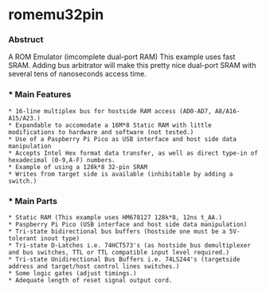 # romemu32pin
### Abstruct
A ROM Emulator (imcomplete dual-port RAM)
This example uses fast SRAM. Adding bus arbitrator will make this pretty nice dual-port SRAM with several tens of nanoseconds access time.
### * Main Features
    * 16-line multiplex bus for hostside RAM access (AD0-AD7, A8/A16-A15/A23.)
    * Expandable to accomodate a 16M*8 Static RAM with little modifications to hardware and software (not tested.)
    * Use of a Paspberry Pi Pico as USB interface and host side data manipulation
    * Accepts Intel Hex format data transfer, as well as direct type-in of hexadecimal (0-9,A-F) numbers. 
    * Example of using a 128k*8 32-pin SRAM
    * Writes from target side is available (inhibitable by adding a switch.)
   
### * Main Parts
    * Static RAM (This example uses HM678127 128k*8, 12ns t_AA.) 
    * Paspberry Pi Pico (USB interface and host side data manipulation)
    * Tri-state bidirectional bus buffers (hostside one must be a 5V-tolerant inout type) 
    * Tri-state D-Latches i.e. 74HCT573's (as hostside bus demultiplexer and bus switches, TTL or TTL compatible input level required.)
    * Tri-state Unidirectional Bus Buffers i.e. 74LS244's (targetside address and target/host control lines switches.)
    * Some logic gates (adjust timings.)
    * Adequate length of reset signal output cord.
